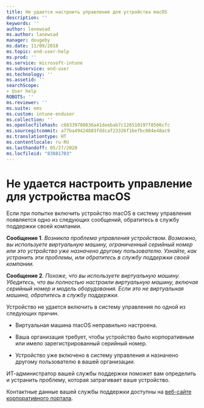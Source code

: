 ```yaml
---
title: Не удается настроить управление для устройства macOS
description: ''
keywords: ''
author: lenewsad
ms.author: lanewsad
manager: dougeby
ms.date: 11/09/2018
ms.topic: end-user-help
ms.prod: ''
ms.service: microsoft-intune
ms.subservice: end-user
ms.technology: ''
ms.assetid: ''
searchScope:
- User help
ROBOTS: ''
ms.reviewer: ''
ms.suite: ems
ms.custom: intune-enduser
ms.collection: ''
ms.openlocfilehash: c68339708836a41deebab7c126510197f8506cfc
ms.sourcegitcommit: a77ba49424803fddcaf23326f1befbc004e48ac9
ms.translationtype: HT
ms.contentlocale: ru-RU
ms.lasthandoff: 05/27/2020
ms.locfileid: "83881703"
---
```

# <a name="unable-to-get-macos-device-managed"></a>Не удается настроить управление для устройства macOS

Если при попытке включить устройство macOS в систему управления появляется одно из следующих сообщений, обратитесь в службу поддержки своей компании.

**Сообщение 1**. *Возникла проблема управления устройством. Возможно, вы используете виртуальную машину, ограниченный серийный номер или это устройство уже назначено другому пользователю. Узнайте, как устранить эти проблемы, или обратитесь в службу поддержки своей компании.*

**Сообщение 2**. *Похоже, что вы используете виртуальную машину. Убедитесь, что вы полностью настроили виртуальную машину, включая серийный номер и модель оборудования. Если это не виртуальная машина, обратитесь в службу поддержки.*  

Устройство не удается включить в систему управления по одной из следующих причин. 

* Виртуальная машина macOS неправильно настроена.   

* Ваша организация требует, чтобы устройство было корпоративным или имело зарегистрированный серийный номер.   

* Устройство уже включено в систему управления и назначено другому пользователю в вашей организации.  

ИТ-администратор вашей службы поддержки поможет вам определить и устранить проблему, которая затрагивает ваше устройство.  

Контактные данные вашей службы поддержки доступны на [веб-сайте корпоративного портала](https://go.microsoft.com/fwlink/?linkid=2010980).
